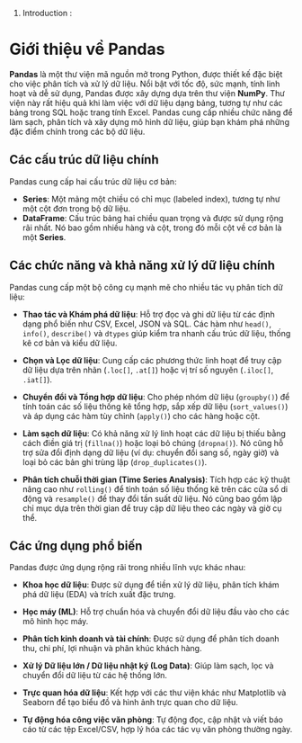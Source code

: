 
1. Introduction :

# Giới thiệu về Pandas

**Pandas** là một thư viện mã nguồn mở trong Python, được thiết kế đặc biệt cho việc phân tích và xử lý dữ liệu. Nổi bật với tốc độ, sức mạnh, tính linh hoạt và dễ sử dụng, Pandas được xây dựng dựa trên thư viện **NumPy**. Thư viện này rất hiệu quả khi làm việc với dữ liệu dạng bảng, tương tự như các bảng trong SQL hoặc trang tính Excel. Pandas cung cấp nhiều chức năng để làm sạch, phân tích và xây dựng mô hình dữ liệu, giúp bạn khám phá những đặc điểm chính trong các bộ dữ liệu.

## Các cấu trúc dữ liệu chính

Pandas cung cấp hai cấu trúc dữ liệu cơ bản:

* **Series**: Một mảng một chiều có chỉ mục (labeled index), tương tự như một cột đơn trong bộ dữ liệu.
* **DataFrame**: Cấu trúc bảng hai chiều quan trọng và được sử dụng rộng rãi nhất. Nó bao gồm nhiều hàng và cột, trong đó mỗi cột về cơ bản là một **Series**.

## Các chức năng và khả năng xử lý dữ liệu chính

Pandas cung cấp một bộ công cụ mạnh mẽ cho nhiều tác vụ phân tích dữ liệu:

* **Thao tác và Khám phá dữ liệu**: Hỗ trợ đọc và ghi dữ liệu từ các định dạng phổ biến như CSV, Excel, JSON và SQL. Các hàm như `head()`, `info()`, `describe()` và `dtypes` giúp kiểm tra nhanh cấu trúc dữ liệu, thống kê cơ bản và kiểu dữ liệu.

* **Chọn và Lọc dữ liệu**: Cung cấp các phương thức linh hoạt để truy cập dữ liệu dựa trên nhãn (`.loc[]`, `.at[]`) hoặc vị trí số nguyên (`.iloc[]`, `.iat[]`).

* **Chuyển đổi và Tổng hợp dữ liệu**: Cho phép nhóm dữ liệu (`groupby()`) để tính toán các số liệu thống kê tổng hợp, sắp xếp dữ liệu (`sort_values()`) và áp dụng các hàm tùy chỉnh (`apply()`) cho các hàng hoặc cột.

* **Làm sạch dữ liệu**: Có khả năng xử lý linh hoạt các dữ liệu bị thiếu bằng cách điền giá trị (`fillna()`) hoặc loại bỏ chúng (`dropna()`). Nó cũng hỗ trợ sửa đổi định dạng dữ liệu (ví dụ: chuyển đổi sang số, ngày giờ) và loại bỏ các bản ghi trùng lặp (`drop_duplicates()`).

* **Phân tích chuỗi thời gian (Time Series Analysis)**: Tích hợp các kỹ thuật nâng cao như `rolling()` để tính toán số liệu thống kê trên các cửa sổ di động và `resample()` để thay đổi tần suất dữ liệu. Nó cũng bao gồm lập chỉ mục dựa trên thời gian để truy cập dữ liệu theo các ngày và giờ cụ thể.

## Các ứng dụng phổ biến

Pandas được ứng dụng rộng rãi trong nhiều lĩnh vực khác nhau:

* **Khoa học dữ liệu**: Được sử dụng để tiền xử lý dữ liệu, phân tích khám phá dữ liệu (EDA) và trích xuất đặc trưng.

* **Học máy (ML)**: Hỗ trợ chuẩn hóa và chuyển đổi dữ liệu đầu vào cho các mô hình học máy.

* **Phân tích kinh doanh và tài chính**: Được sử dụng để phân tích doanh thu, chi phí, lợi nhuận và phân khúc khách hàng.

* **Xử lý Dữ liệu lớn / Dữ liệu nhật ký (Log Data)**: Giúp làm sạch, lọc và chuyển đổi dữ liệu từ các hệ thống lớn.

* **Trực quan hóa dữ liệu**: Kết hợp với các thư viện khác như Matplotlib và Seaborn để tạo biểu đồ và hình ảnh trực quan cho dữ liệu.

* **Tự động hóa công việc văn phòng**: Tự động đọc, cập nhật và viết báo cáo từ các tệp Excel/CSV, hợp lý hóa các tác vụ văn phòng thường ngày.
